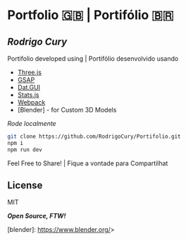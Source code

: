 # Portfolio 🇬🇧 | Portifólio 🇧🇷
## _Rodrigo Cury_

Portifolio developed using | Portifólio desenvolvido usando
- [Three.js]
- [GSAP]
- [Dat.GUI]
- [Stats.js]
- [Webpack]
- [Blender] - for Custom 3D Models


_Rode localmente_

```sh
git clone https://github.com/RodrigoCury/Portifolio.git
npm i
npm run dev
```

Feel Free to Share! | Fique a vontade para Compartilhat

## License
MIT

**_Open Source, FTW!_**

[three.js]: <https://threejs.org/>
[GSAP]: <https://greensock.com/gsap/>
[dat.gui]: <https://github.com/dataarts/dat.gui>
[stats.js]: <https://github.com/mrdoob/stats.js/>
[webpack]: <https://webpack.js.org/>
[blender]: <https://www.blender.org/>>
